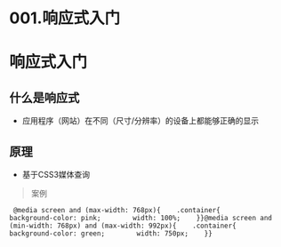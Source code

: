 # 001.响应式入门

# 响应式入门

## 什么是响应式

- 应用程序（网站）在不同（尺寸/分辨率）的设备上都能够正确的显示

## 原理

- 基于CSS3媒体查询

> 案例

```
 @media screen and (max-width: 768px){    .container{        background-color: pink;        width: 100%;    }}@media screen and (min-width: 768px) and (max-width: 992px){    .container{        background-color: green;        width: 750px;    }}
```